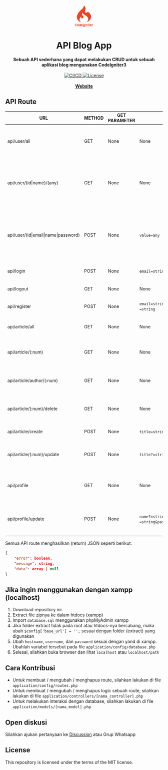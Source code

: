 <div align="center">
    <img src=".ignoreme/codeigniter.svg" height="70" alt="API Blog App">
    <h1>API Blog App</h1>
    <strong>Sebuah API sederhana yang dapat melakukan CRUD untuk sebuah aplikasi blog mengunakan CodeIgniter3</strong>
</div>
<br>
<div align="center">
    <a href="https://drone-gh.zecrea.my.id/FP-PEMWEB-KEL-7/Backend">
        <img src="https://drone-gh.zecrea.my.id/api/badges/FP-PEMWEB-KEL-7/Backend/status.svg" alt="CI/CD">
    </a>
	<a href="https://github.com/FP-PEMWEB-KEL-7/Backend/blob/master/license.txt">
        <img src="https://img.shields.io/github/license/FP-PEMWEB-KEL-7/Backend" alt="License">
    </a>
</div>
<div align="center">
    <br>
    <a href="https://pemwebfp.zecrea.my.id/"><b>Website</b></a>
</div>

## API Route
| URL | METHOD | GET PARAMETER | POST DATA | DESKRIPSI | Selesai |
| -   |-       | -             | -         | -         | -        |
| api/user/all | GET | None | None | Untuk mengambil semua user data (tanpa return password) | ✅ |
| api/user/(id&#124;name)/(any) | GET | None | None | Untuk mengambil user data berdasarkan id, atau name (tanpa return password) | ✅ |
| api/user/(id&#124;email&#124;name&#124;password) | POST | None | `value=any` | Untuk mengambil user data berdasarkan id, email, name, atau password (tanpa return password) | ✅ |
| api/login | POST | None | `email=string&password=string` | Untuk melakukan login | ✅ |
| api/logout | GET | None | None | Untuk melakukan logout | ✅ |
| api/register | POST | None | `email=string&password=string&name?=string` | Untuk melakukan register | ✅ |
| api/article/all |	GET | None | None | Untuk mengambil semua artikel | ✅ |
| api/article/(:num) | GET | None | None | Untuk mengambil artikel berdasarkan id | ✅ |
| api/article/author/(:num) | GET | None | None | Untuk mengambil artikel berdasarkan id author | ✅ |
| api/article/(:num)/delete | GET | None | None | Untuk menghapus artikel berdasarkan id | ✅ |
| api/article/create | POST | None | `title=string&content=string` | Untuk membuat artikel | ✅ |
| api/article/(:num)/update | POST | None | `title?=string&content?=string` | Untuk mengubah artikel berdasarkan id | ✅ |
| api/profile | GET | None | None | Untuk mengambil profile (dengan return password) | ❌ |
| api/profile/update | POST | None | `name?=string&email?=string&password?=string` | Untuk mengubah profile (dengan return password) | ❌ |

Semua API route menghasilkan (return) JSON seperti berikut:
```json
{
	"error": boolean,
	"message": string,
	"data": array | null
}
```
## Jika ingin menggunakan dengan xampp (localhost)
1. Download repository ini
2. Extract file zipnya ke dalam htdocs (xampp)
3. Import `database.sql` menggunakan phpMyAdmin xampp
4. Jika folder extract tidak pada root atau htdocs-nya bercabang, maka ubah `$config['base_url'] = '';` sesuai dengan folder (extract) yang digunakan
5. Ubah `hostname`, `username`, dan `password` sesuai dengan yand di xampp. Ubahlah variabel tersebut pada file `application/config/database.php`
6. Selesai, silahkan buka browser dan lihat `localhost` atau `localhost/path`
## Cara Kontribusi
- Untuk membuat / mengubah / menghapus route, silahkan lakukan di file `application/config/routes.php`
- Untuk membuat / mengubah / menghapus logic sebuah route, silahkan lakukan di file `application/controllers/[nama_controller].php`
- Untuk melakukan interaksi dengan database, silahkan lakukan di file `application/models/[nama_model].php`

## Open diskusi
Silahkan ajukan pertanyaan ke [Discussion](https://github.com/FP-PEMWEB-KEL-7/Backend/discussions) atau Grup Whatsapp

## License

This repository is licensed under the terms of the MIT license.
